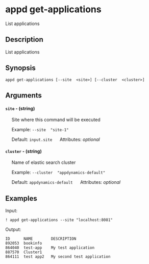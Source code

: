 # appd get-applications

List applications

## Description

List applications

## Synopsis

`appd get-applications [--site  <site>] [--cluster  <cluster>]`

## Arguments


#### `site` - (string)

&nbsp;&nbsp;&nbsp;&nbsp; Site where this command will be executed  

&nbsp;&nbsp;&nbsp;&nbsp; Example:  `--site  "site-1"`

&nbsp;&nbsp;&nbsp;&nbsp; Default: `input.site`
&nbsp;&nbsp;&nbsp;&nbsp; Attributes: _optional_  


#### `cluster` - (string)

&nbsp;&nbsp;&nbsp;&nbsp; Name of elastic search cluster  

&nbsp;&nbsp;&nbsp;&nbsp; Example:  `--cluster  "appdynamics-default"`

&nbsp;&nbsp;&nbsp;&nbsp; Default: `appdynamics-default`
&nbsp;&nbsp;&nbsp;&nbsp; Attributes: _optional_  



## Examples

Input: 
```
! appd get-applications --site "localhost:8081"
```
Output: 
```
ID    	NAME     	DESCRIPTION                
892053	bookinfo 	                          	
864040	test-app 	My test application       	
887570	Cluster1 	                          	
864111	test app2	My second test application
```

